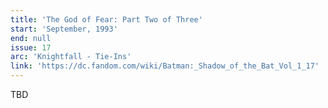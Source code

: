 ```yaml
---
title: 'The God of Fear: Part Two of Three'
start: 'September, 1993'
end: null
issue: 17
arc: 'Knightfall - Tie-Ins'
link: 'https://dc.fandom.com/wiki/Batman:_Shadow_of_the_Bat_Vol_1_17'
---
```


TBD
